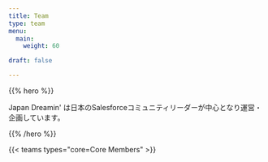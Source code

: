 ```yaml
---
title: Team
type: team
menu:
  main:
    weight: 60

draft: false

---
```


{{% hero %}}

Japan Dreamin' は日本のSalesforceコミュニティリーダーが中心となり運営・企画しています。

{{% /hero %}}

<!-- ... -->

{{< teams types="core=Core Members" >}}

<!-- ... -->

